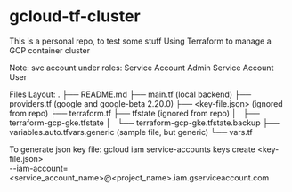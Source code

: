 # gcloud-tf-cluster
This is a personal repo, to test some stuff
Using Terraform to manage a GCP container cluster

Note: svc account under roles:
Service Account Admin
Service Account User
 

Files Layout:
.
├── README.md
├── main.tf (local backend)
├── providers.tf (google and google-beta 2.20.0)
├── <key-file.json> (ignored from repo)
├── terraform.tf 
├── tfstate (ignored from repo)
│   ├── terraform-gcp-gke.tfstate
│   └── terraform-gcp-gke.tfstate.backup
├── variables.auto.tfvars.generic (sample file, but generic)
└── vars.tf

To generate json key file:
gcloud iam service-accounts keys create <key-file.json> \
 --iam-account=<service_account_name>@<project_name>.iam.gserviceaccount.com

